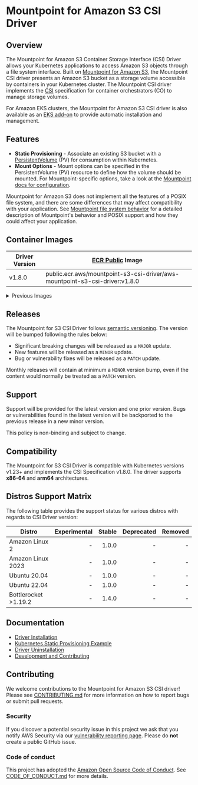# Mountpoint for Amazon S3 CSI Driver

## Overview
The Mountpoint for Amazon S3 Container Storage Interface (CSI) Driver allows your Kubernetes applications to access Amazon S3 objects through a file system interface. Built on [Mountpoint for Amazon S3](https://github.com/awslabs/mountpoint-s3), the Mountpoint CSI driver presents an Amazon S3 bucket as a storage volume accessible by containers in your Kubernetes cluster. The Mountpoint CSI driver implements the [CSI](https://github.com/container-storage-interface/spec/blob/master/spec.md) specification for container orchestrators (CO) to manage storage volumes.

For Amazon EKS clusters, the Mountpoint for Amazon S3 CSI driver is also available as an [EKS add-on](https://docs.aws.amazon.com/eks/latest/userguide/eks-add-ons.html) to provide automatic installation and management.

## Features
* **Static Provisioning** - Associate an existing S3 bucket with a [PersistentVolume](https://kubernetes.io/docs/concepts/storage/persistent-volumes/) (PV) for consumption within Kubernetes.
* **Mount Options** - Mount options can be specified in the PersistentVolume (PV) resource to define how the volume should be mounted. For Mountpoint-specific options, take a look at the [Mountpoint docs for configuration](https://github.com/awslabs/mountpoint-s3/blob/main/doc/CONFIGURATION.md).

Mountpoint for Amazon S3 does not implement all the features of a POSIX file system, and there are some differences that may affect compatibility with your application. See [Mountpoint file system behavior](https://github.com/awslabs/mountpoint-s3/blob/main/doc/SEMANTICS.md) for a detailed description of Mountpoint's behavior and POSIX support and how they could affect your application.

## Container Images
| Driver Version | [ECR Public](https://gallery.ecr.aws/mountpoint-s3-csi-driver/aws-mountpoint-s3-csi-driver) Image |
|----------------|---------------------------------------------------------------------------------------------------|
| v1.8.0         | public.ecr.aws/mountpoint-s3-csi-driver/aws-mountpoint-s3-csi-driver:v1.8.0                       |

<details>
<summary>Previous Images</summary>

| Driver Version | [ECR Public](https://gallery.ecr.aws/mountpoint-s3-csi-driver/aws-mountpoint-s3-csi-driver) Image |
|----------------|---------------------------------------------------------------------------------------------------|
| v1.7.0         | public.ecr.aws/mountpoint-s3-csi-driver/aws-mountpoint-s3-csi-driver:v1.7.0                       |
| v1.6.0         | public.ecr.aws/mountpoint-s3-csi-driver/aws-mountpoint-s3-csi-driver:v1.6.0                       |
| v1.5.1         | public.ecr.aws/mountpoint-s3-csi-driver/aws-mountpoint-s3-csi-driver:v1.5.1                       |
| v1.4.0         | public.ecr.aws/mountpoint-s3-csi-driver/aws-mountpoint-s3-csi-driver:v1.4.0                       |
| v1.3.1         | public.ecr.aws/mountpoint-s3-csi-driver/aws-mountpoint-s3-csi-driver:v1.3.1                       |
| v1.3.0         | public.ecr.aws/mountpoint-s3-csi-driver/aws-mountpoint-s3-csi-driver:v1.3.0                       |
| v1.2.0         | public.ecr.aws/mountpoint-s3-csi-driver/aws-mountpoint-s3-csi-driver:v1.2.0                       |
| v1.1.0         | public.ecr.aws/mountpoint-s3-csi-driver/aws-mountpoint-s3-csi-driver:v1.1.0                       |
| v1.0.0         | public.ecr.aws/mountpoint-s3-csi-driver/aws-mountpoint-s3-csi-driver:v1.0.0                       |
</details>

## Releases
The Mountpoint for S3 CSI Driver follows [semantic versioning](https://semver.org/). The version will be bumped following the rules below:

* Significant breaking changes will be released as a `MAJOR` update.
* New features will be released as a `MINOR` update.
* Bug or vulnerability fixes will be released as a `PATCH` update.

Monthly releases will contain at minimum a `MINOR` version bump, even if the content would normally be treated as a `PATCH` version.

## Support

Support will be provided for the latest version and one prior version. Bugs or vulnerabilities found in the latest version will be backported to the previous release in a new minor version.

This policy is non-binding and subject to change.

## Compatibility

The Mountpoint for S3 CSI Driver is compatible with Kubernetes versions v1.23+ and implements the CSI Specification v1.8.0. The driver supports **x86-64** and **arm64** architectures.

## Distros Support Matrix

The following table provides the support status for various distros with regards to CSI Driver version:

| Distro                                  | Experimental | Stable | Deprecated | Removed |
|-----------------------------------------|-------------:|-------:|-----------:|--------:|
| Amazon Linux 2       |         - |   1.0.0 |          - |       - |
| Amazon Linux 2023    |         - |   1.0.0 |          - |       - |
| Ubuntu 20.04         |         - |   1.0.0 |          - |       - |
| Ubuntu 22.04         |         - |   1.0.0 |          - |       - |
| Bottlerocket >1.19.2 |         - |   1.4.0 |          - |       - |

## Documentation

* [Driver Installation](docs/install.md)
* [Kubernetes Static Provisioning Example](/examples/kubernetes/static_provisioning)
* [Driver Uninstallation](docs/install.md#uninstalling-the-driver)
* [Development and Contributing](CONTRIBUTING.md)

## Contributing

We welcome contributions to the Mountpoint for Amazon S3 CSI driver! Please see [CONTRIBUTING.md](CONTRIBUTING.md) for more information on how to report bugs or submit pull requests.

### Security

If you discover a potential security issue in this project we ask that you notify AWS Security via our [vulnerability reporting page](http://aws.amazon.com/security/vulnerability-reporting/). Please do **not** create a public GitHub issue.

### Code of conduct

This project has adopted the [Amazon Open Source Code of Conduct](https://aws.github.io/code-of-conduct). See [CODE_OF_CONDUCT.md](CODE_OF_CONDUCT.md) for more details.
